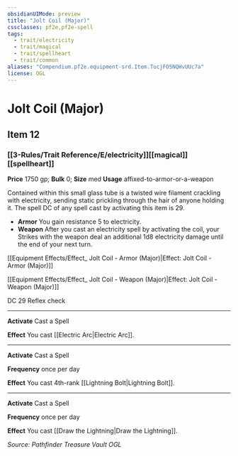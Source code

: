 ```yaml
---
obsidianUIMode: preview
title: "Jolt Coil (Major)"
cssclasses: pf2e,pf2e-spell
tags:
  - trait/electricity
  - trait/magical
  - trait/spellheart
  - trait/common
aliases: "Compendium.pf2e.equipment-srd.Item.TucjFO5NQHvUUc7a"
license: OGL
---
```

# Jolt Coil (Major)
## Item 12
### [[3-Rules/Trait Reference/E/electricity]][[magical]][[spellheart]]


**Price** 1750 gp; 
**Bulk** 0; **Size** med
**Usage** affixed-to-armor-or-a-weapon

Contained within this small glass tube is a twisted wire filament crackling with electricity, sending static prickling through the hair of anyone holding it. The spell DC of any spell cast by activating this item is 29.

*   **Armor** You gain resistance 5 to electricity.
*   **Weapon** After you cast an electricity spell by activating the coil, your Strikes with the weapon deal an additional 1d8 electricity damage until the end of your next turn.

[[Equipment Effects/Effect_ Jolt Coil - Armor (Major)|Effect: Jolt Coil - Armor (Major)]]

[[Equipment Effects/Effect_ Jolt Coil - Weapon (Major)|Effect: Jolt Coil - Weapon (Major)]]

DC 29 Reflex check

* * *

**Activate** Cast a Spell

**Effect** You cast [[Electric Arc|Electric Arc]].

* * *

**Activate** Cast a Spell

**Frequency** once per day

**Effect** You cast 4th-rank [[Lightning Bolt|Lightning Bolt]].

* * *

**Activate** Cast a Spell

**Frequency** once per day

**Effect** You cast [[Draw the Lightning|Draw the Lightning]].

*Source: Pathfinder Treasure Vault*
*OGL*